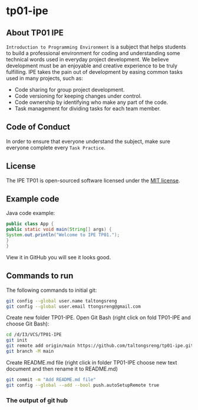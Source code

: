 # tp01-ipe
## About TP01 IPE
`Introduction to Programming Environment` is a subject that helps students to build a professional environment for coding and understanding some technical words used in everyday project development. We believe development must be an enjoyable and creative experience to be truly fulfilling. IPE takes the pain out of development by easing common tasks used in many projects, such as:
- Code sharing for group project development.
- Code versioning for keeping changes under control.
- Code ownership by identifying who make any part of the code.
- Task management for dividing tasks for each team member.
## Code of Conduct
In order to ensure that everyone understand the subject, make sure everyone complete every `Task Practice`.
## License
The IPE TP01 is open-sourced software licensed under the [MIT license](https://opensource.org/licenses/MIT).
## Example code
Java code example:
```Java
public class App {
public static void main(String[] args) {
System.out.println("Welcome to IPE TP01.");
}
}
```
View it in GitHub you will see it looks good.

## Commands to run
The following commands to initial git:
```sh
git config --global user.name taltongsreng
git config --global user.email ttongsreng@gmail.com
```
Create new folder TP01-IPE.
Open Git Bash 
(right click on fold TP01-IPE and choose Git Bash):
```sh
cd /d/I3/VCS/TP01-IPE
git init
git remote add origin/main https://github.com/taltongsreng/tp01-ipe.git
git branch -M main
```
Create README.md file
(right click in folder TP01-IPE choose new text document and then rename it to README.md)
```sh
git commit -m "Add README.md file"
git config --global --add --bool push.autoSetupRemote true
```

### The output of git hub
